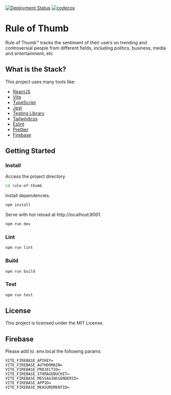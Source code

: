 
[![Deployment Status](https://github.com/omarbastos/rule-of-thumb/actions/workflows/deploy.yml/badge.svg)](https://github.com/omarbastos/rule-of-thumb/actions/workflows/deploy.yml)
[![codecov](https://codecov.io/gh/omarbastos/rule-of-thumb/branch/master/graph/badge.svg?token=4QAYO63GCK)](https://codecov.io/gh/omarbastos/rule-of-thumb)
# Rule of Thumb

Rule of Thumb™️ tracks the sentiment of their users on trending and controversial people from different fields, including politics, business, media and entertainment, etc


## What is the Stack?

This project uses many tools like:

- [ReactJS](https://reactjs.org)
- [Vite](https://vitejs.dev)
- [TypeScript](https://www.typescriptlang.org)
- [Jest](https://jestjs.io)
- [Testing Library](https://testing-library.com)
- [Tailwindcss](https://tailwindcss.com)
- [Eslint](https://eslint.org)
- [Prettier](https://prettier.io)
- [Firebase](https://firebase.google.com)

## Getting Started

### Install

Access the project directory.

```bash
cd rule-of-thumb
```

Install dependencies.

```bash
npm install
```

Serve with hot reload at http://localhost:8001.

```bash
npm run dev
```

### Lint

```bash
npm run lint
```

### Build

```bash
npm run build
```

### Test

```bash
npm run test
```

## License

This project is licensed under the MIT License.

## Firebase

Please add to .env.local the following params
```
VITE_FIREBASE_APIKEY=
VITE_FIREBASE_AUTHDOMAIN=
VITE_FIREBASE_PROJECTID=
VITE_FIREBASE_STORAGEBUCKET=
VITE_FIREBASE_MESSAGINGSENDERID=
VITE_FIREBASE_APPID=
VITE_FIREBASE_MEASUREMENTID=
```
